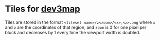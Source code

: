 # Tiles for [dev3map](https://dev3map.github.io/)

Tiles are stored in the format `<tileset name>/z<zoom>/<x>,<z>.png` where `x` and `z` are the coordinates of that region, and `zoom` is 0 for one pixel per block and decreases by 1 every time the viewport width is doubled.
